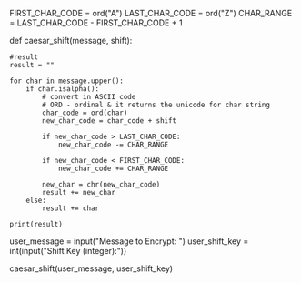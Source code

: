 FIRST_CHAR_CODE = ord("A")
LAST_CHAR_CODE = ord("Z")
CHAR_RANGE = LAST_CHAR_CODE - FIRST_CHAR_CODE + 1

def caesar_shift(message, shift):
 
    #result
    result = ""

    for char in message.upper():
        if char.isalpha():    
            # convert in ASCII code
            # ORD - ordinal & it returns the unicode for char string
            char_code = ord(char) 
            new_char_code = char_code + shift

            if new_char_code > LAST_CHAR_CODE:
                new_char_code -= CHAR_RANGE
            
            if new_char_code < FIRST_CHAR_CODE:
                new_char_code += CHAR_RANGE

            new_char = chr(new_char_code)
            result += new_char
        else:
            result += char

    print(result)

user_message = input("Message to Encrypt: ")
user_shift_key = int(input("Shift Key (integer):"))

caesar_shift(user_message, user_shift_key)
